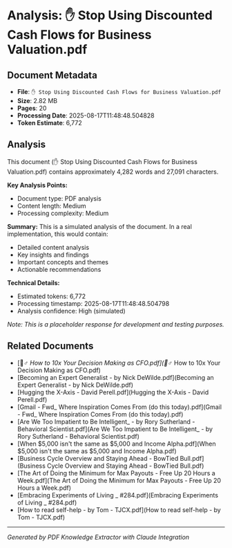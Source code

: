 # Analysis: ✋ Stop Using Discounted Cash Flows for Business Valuation.pdf

## Document Metadata
- **File**: `✋ Stop Using Discounted Cash Flows for Business Valuation.pdf`
- **Size**: 2.82 MB
- **Pages**: 20
- **Processing Date**: 2025-08-17T11:48:48.504828
- **Token Estimate**: 6,772

## Analysis

This document (✋ Stop Using Discounted Cash Flows for Business Valuation.pdf) contains approximately 4,282 words and 27,091 characters.

**Key Analysis Points:**
- Document type: PDF analysis
- Content length: Medium
- Processing complexity: Medium

**Summary:**
This is a simulated analysis of the document. In a real implementation, this would contain:
- Detailed content analysis
- Key insights and findings
- Important concepts and themes
- Actionable recommendations

**Technical Details:**
- Estimated tokens: 6,772
- Processing timestamp: 2025-08-17T11:48:48.504798
- Analysis confidence: High (simulated)

*Note: This is a placeholder response for development and testing purposes.*

## Related Documents

- [🤷_♂️ How to 10x Your Decision Making as CFO.pdf](🤷_♂️ How to 10x Your Decision Making as CFO.pdf)
- [Becoming an Expert Generalist - by Nick DeWilde.pdf](Becoming an Expert Generalist - by Nick DeWilde.pdf)
- [Hugging the X-Axis - David Perell.pdf](Hugging the X-Axis - David Perell.pdf)
- [Gmail - Fwd_ Where Inspiration Comes From (do this today).pdf](Gmail - Fwd_ Where Inspiration Comes From (do this today).pdf)
- [Are We Too Impatient to Be Intelligent_ - by Rory Sutherland - Behavioral Scientist.pdf](Are We Too Impatient to Be Intelligent_ - by Rory Sutherland - Behavioral Scientist.pdf)
- [When $5,000 isn't the same as $5,000 and Income Alpha.pdf](When $5,000 isn't the same as $5,000 and Income Alpha.pdf)
- [Business Cycle Overview and Staying Ahead - BowTied Bull.pdf](Business Cycle Overview and Staying Ahead - BowTied Bull.pdf)
- [The Art of Doing the Minimum for Max Payouts - Free Up 20 Hours a Week.pdf](The Art of Doing the Minimum for Max Payouts - Free Up 20 Hours a Week.pdf)
- [Embracing Experiments of Living _ #284.pdf](Embracing Experiments of Living _ #284.pdf)
- [How to read self-help - by Tom - TJCX.pdf](How to read self-help - by Tom - TJCX.pdf)

---
*Generated by PDF Knowledge Extractor with Claude Integration*